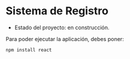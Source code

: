 <h1>Sistema de Registro</h1>

- Estado del proyecto: en construcción.

Para poder ejecutar la aplicación, debes poner:

```npm install react```
